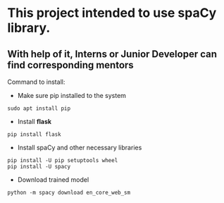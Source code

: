 # This project intended to use spaCy library.
## With help of it, Interns or Junior Developer can find corresponding mentors

Command to install:
- Make sure pip installed to the system
```
sudo apt install pip
```
- Install **flask**
```
pip install flask
```
- Install spaCy and other necessary libraries
```
pip install -U pip setuptools wheel
pip install -U spacy
```
- Download trained model
```
python -m spacy download en_core_web_sm
```